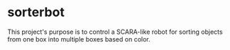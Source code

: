 # sorterbot
This project's purpose is to control a SCARA-like robot for sorting objects from one box into multiple boxes based on color.
